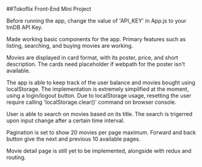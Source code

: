 ##Tokoflix Front-End Mini Project

Before running the app, change the value of 'API_KEY' in App.js to your tmDB API Key.


Made working basic components for the app. Primary features such as listing, searching, and buying movies are working.

Movies are displayed in card format, with its poster, price, and short description. The cards need placeholder if webpath for the poster isn't available.

The app is able to keep track of the user balance and movies bought using localStorage. The implementation is extremely simplified at the moment, using a login/logout button. Due to localStorage usage, resetting the user require calling 'localStorage.clear()' command on browser console.

User is able to search on movies based on its title. The search is trigerred upon input change after a certain time interval.

Pagination is set to show 20 movies per page maximum. Forward and back button give the next and previous 10 available pages.

Movie detail page is still yet to be implemented, alongside with redux and routing.
